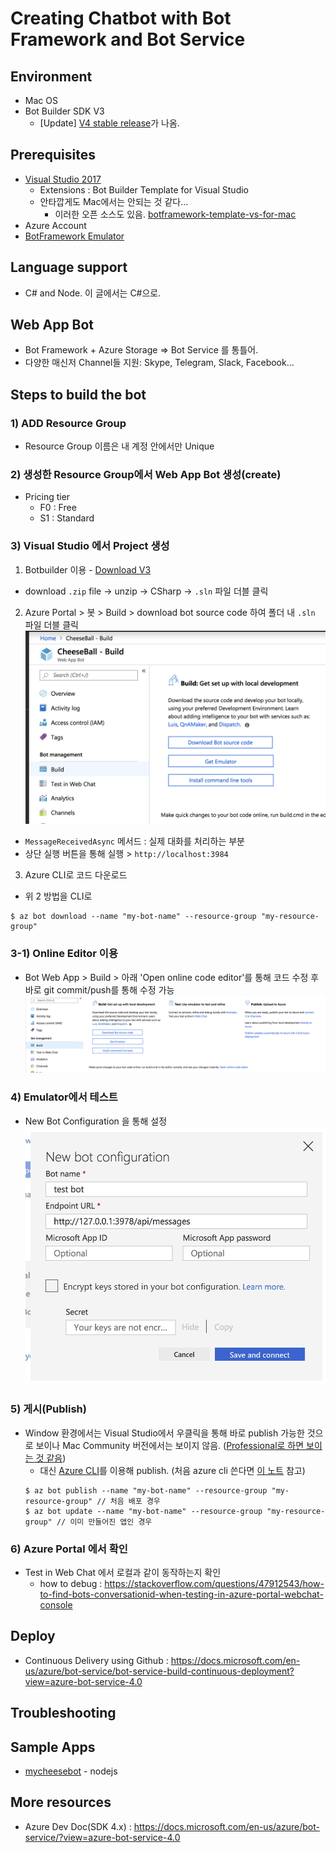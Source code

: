 # Creating Chatbot with Bot Framework and Bot Service 

## Environment 
- Mac OS 
- Bot Builder SDK V3  
  - [Update] [V4 stable release](https://github.com/Microsoft/BotBuilder)가 나옴.

## Prerequisites 
- [Visual Studio 2017](https://visualstudio.microsoft.com/ko/downloads/)
  - Extensions : Bot Builder Template for Visual Studio 
  - 안타깝게도 Mac에서는 안되는 것 같다... 
    - 이러한 오픈 소스도 있음. [botframework-template-vs-for-mac](https://github.com/User1m/botframework-template-vs-for-mac)
- Azure Account
- [BotFramework Emulator](https://github.com/Microsoft/BotFramework-Emulator/releases)  

## Language support
- C# and Node. 이 글에서는 C#으로. 

## Web App Bot
- Bot Framework + Azure Storage => Bot Service 를 통틀어.
- 다양한 매신저 Channel들 지원: Skype, Telegram, Slack, Facebook... 

## Steps to build the bot
### 1) ADD Resource Group
- Resource Group 이름은 내 계정 안에서만 Unique 
### 2) 생성한 Resource Group에서 Web App Bot 생성(create)
- Pricing tier
  - F0 : Free
  - S1 : Standard
### 3) Visual Studio 에서 Project 생성
1. Botbuilder 이용 - [Download V3](https://github.com/Microsoft/BotBuilder-V3/releases/tag/3.19.0.44051_BotBuilder-V3-DotNet?fbclid=IwAR0rW8Jxkj-esP3bLRFJavHiiF-wm2GlsyigDjIHrcL0zMVTHwXAHkrq_Nw) 
  - download `.zip` file -> unzip -> CSharp -> `.sln` 파일 더블 클릭
2. Azure Portal > 봇 > Build > download bot source code 하여 폴더 내 `.sln` 파일 더블 클릭
![download_bot_source_code](./download_bot_source_code.png)
  - `MessageReceivedAsync` 메서드 : 실제 대화를 처리하는 부분
  - 상단 실행 버튼을 통해 실행 > `http://localhost:3984`
  
3. Azure CLI로 코드 다운로드 
  - 위 2 방법을 CLI로 
  ```
  $ az bot download --name "my-bot-name" --resource-group "my-resource-group"
  ```
### 3-1) Online Editor 이용
- Bot Web App > Build > 아래 'Open online code editor'를 통해 코드 수정 후 바로 git commit/push를 통해 수정 가능 
![online editor](./online_editor.png)
### 4) Emulator에서 테스트 
- New Bot Configuration 을 통해 설정 
![bot configuration](./new_bot_config_emulator.png) 
### 5) 게시(Publish)
- Window 환경에서는 Visual Studio에서 우클릭을 통해 바로 publish 가능한 것으로 보이나 Mac Community 버전에서는 보이지 않음. ([Professional로 하면 보이는 것 같음](https://stackoverflow.com/questions/44750522/publish-to-azure-in-visual-studio-community-for-mac))
  - 대신 [Azure CLI](https://docs.microsoft.com/en-us/azure/bot-service/bot-builder-tools-az-cli?view=azure-bot-service-3.0#7-publish-to-azure-from-the-cli)를 이용해 publish. (처음 azure cli 쓴다면 [이 노트](./azure_cli.md) 참고)
  ```
  $ az bot publish --name "my-bot-name" --resource-group "my-resource-group" // 처음 배포 경우 
  $ az bot update --name "my-bot-name" --resource-group "my-resource-group" // 이미 만들어진 앱인 경우 
  ```
### 6) Azure Portal 에서 확인
- Test in Web Chat 에서 로컬과 같이 동작하는지 확인 
  - how to debug : https://stackoverflow.com/questions/47912543/how-to-find-bots-conversationid-when-testing-in-azure-portal-webchat-console 

## Deploy 
- Continuous Delivery using Github : https://docs.microsoft.com/en-us/azure/bot-service/bot-service-build-continuous-deployment?view=azure-bot-service-4.0 

## Troubleshooting 

## Sample Apps
- [mycheesebot](https://github.com/jiyeonseo/mycheesebot) - nodejs 

## More resources 
- Azure Dev Doc(SDK 4.x) : https://docs.microsoft.com/en-us/azure/bot-service/?view=azure-bot-service-4.0 

